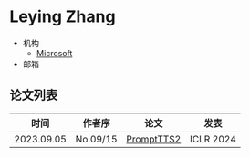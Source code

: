 # Leying Zhang

- 机构
  - [Microsoft](../Institutions/USA-Microsoft.md)
- 邮箱

## 论文列表

| 时间 | 作者序 | 论文 | 发表 |
|:-:|:-:|---|---|
| 2023.09.05 | No.09/15 | [PromptTTS2](../Models/Prompt/2023.09.05_PromptTTS2.md) | ICLR 2024 |